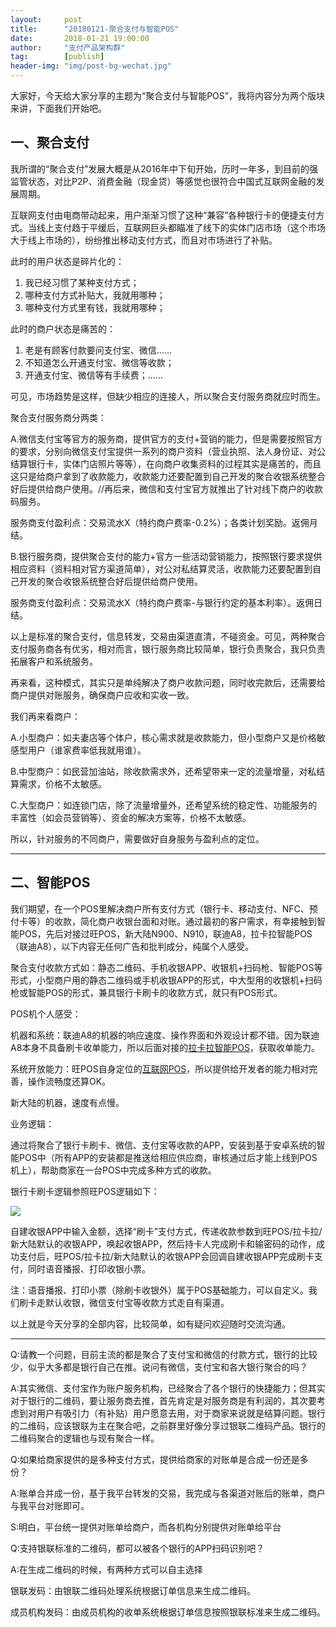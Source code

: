```yaml
---                                                                         
layout:     post                                            
title:      "20180121-聚合支付与智能POS"                                                                           
date:       2018-01-21 19:00:00                                                                           
author:     "支付产品架构群"                                      
tag:		[publish]                                
header-img: "img/post-bg-wechat.jpg"                                     
---   
```


大家好，今天给大家分享的主题为“聚合支付与智能POS”，我将内容分为两个版块来讲，下面我们开始吧。

## 一、聚合支付

我所谓的“聚合支付”发展大概是从2016年中下旬开始，历时一年多，到目前的强监管状态，对比P2P、消费金融（现金贷）等感觉也很符合中国式互联网金融的发展周期。

互联网支付由电商带动起来，用户渐渐习惯了这种“兼容”各种银行卡的便捷支付方式。当线上支付趋于平缓后，互联网巨头都瞄准了线下的实体门店市场（这个市场大于线上市场的），纷纷推出移动支付方式，而且对市场进行了补贴。

此时的用户状态是碎片化的：

1. 我已经习惯了某种支付方式；  
2. 哪种支付方式补贴大，我就用哪种；  
3. 哪种支付方式里有钱，我就用哪种；   

此时的商户状态是痛苦的：

1. 老是有顾客付款要问支付宝、微信……  
2. 不知道怎么开通支付宝、微信等收款；  
3. 开通支付宝、微信等有手续费；……

可见，市场趋势是这样，但缺少相应的连接人，所以聚合支付服务商就应时而生。

聚合支付服务商分两类：

A.微信支付宝等官方的服务商，提供官方的支付+营销的能力，但是需要按照官方的要求，分别向微信支付宝提供一系列的商户资料（营业执照、法人身份证、对公结算银行卡，实体门店照片等等），在向商户收集资料的过程其实是痛苦的，而且这只是给商户拿到了收款能力，收款能力还要配置到自己开发的聚合收银系统整合好后提供给商户使用。//再后来，微信和支付宝官方就推出了针对线下商户的收款码服务。

服务商支付盈利点：交易流水X（特约商户费率-0.2%）；各类计划奖励。返佣月结。

B.银行服务商，提供聚合支付的能力+官方一些活动营销能力，按照银行要求提供相应资料（资料相对官方渠道简单），对公对私结算灵活，收款能力还要配置到自己开发的聚合收银系统整合好后提供给商户使用。

服务商支付盈利点：交易流水X（特约商户费率-与银行约定的基本利率）。返佣日结。

以上是标准的聚合支付，信息转发，交易由渠道直清，不碰资金。可见，两种聚合支付服务商各有优劣，相对而言，银行服务商比较简单，银行负责聚合，我只负责拓展客户和系统服务。

再来看，这种模式，其实只是单纯解决了商户收款问题，同时收完款后，还需要给商户提供对账服务，确保商户应收和实收一致。

我们再来看商户：

A.小型商户：如夫妻店等个体户，核心需求就是收款能力，但小型商户又是价格敏感型用户（谁家费率低我就用谁）。

B.中型商户：如民营加油站，除收款需求外，还希望带来一定的流量增量，对私结算需求，价格不太敏感。

C.大型商户：如连锁门店，除了流量增量外，还希望系统的稳定性、功能服务的丰富性（如会员营销等）、资金的解决方案等，价格不太敏感。

所以，针对服务的不同商户，需要做好自身服务与盈利点的定位。

---

## 二、智能POS  

我们期望，在一个POS里解决商户所有支付方式（银行卡、移动支付、NFC、预付卡等）的收款，简化商户收银台面和对账。通过最初的客户需求，有幸接触到智能POS，先后对接过旺POS，新大陆N900、N910，联迪A8，拉卡拉智能POS（联迪A8），以下内容无任何广告和批判成分，纯属个人感受。

聚合支付收款方式如：静态二维码、手机收银APP、收银机+扫码枪、智能POS等形式，小型商户用的静态二维码或手机收银APP的形式，中大型用的收银机+扫码枪或智能POS的形式，兼具银行卡刷卡的收款方式，就只有POS形式。

POS机个人感受：

机器和系统：联迪A8的机器的响应速度、操作界面和外观设计都不错。因为联迪A8本身不具备刷卡收单能力，所以后面对接的[拉卡拉智能POS](http://open.lakala.com/resourceCenter.htm)，获取收单能力。

系统开放能力：旺POS自身定位的[互联网POS](http://cms.wangpos.com/app/doc)，所以提供给开发者的能力相对完善，操作流畅度还算OK。

新大陆的机器，速度有点慢。

业务逻辑：

通过将聚合了银行卡刷卡、微信、支付宝等收款的APP，安装到基于安卓系统的智能POS中（所有APP的安装都是推送给相应供应商，审核通过后才能上线到POS机上），帮助商家在一台POS中完成多种方式的收款。

银行卡刷卡逻辑参照旺POS逻辑如下：

![](http://static.cocolian.org/img/201801/20180121_193323.png)

自建收银APP中输入金额，选择“刷卡”支付方式，传递收款参数到旺POS/拉卡拉/新大陆默认的收银APP，唤起收银APP，然后持卡人完成刷卡和输密码的动作，成功支付后，旺POS/拉卡拉/新大陆默认的收银APP会回调自建收银APP完成刷卡支付，同时语音播报、打印收银小票。

注：语音播报、打印小票（除刷卡收银外）属于POS基础能力，可以自定义。我们刷卡走默认收银，微信支付宝等收款方式走自有渠道。

以上就是今天分享的全部内容，比较简单，如有疑问欢迎随时交流沟通。

--- 

Q:请教一个问题，目前主流的都是聚合了支付宝和微信的付款方式，银行的比较少，似乎大多都是银行自己在推。说问有微信，支付宝和各大银行聚合的吗？

A:其实微信、支付宝作为账户服务机构，已经聚合了各个银行的快捷能力；但其实对于银行的二维码，要让服务商去推，首先肯定是对服务商是有利润的，其次要考虑到对用户有吸引力（有补贴）用户愿意去用，对于商家来说就是结算问题。银行的二维码，应该银联为主在聚合吧，之前群里好像分享过银联二维码产品。银行的二维码聚合的逻辑也与现有聚合一样。

Q:如果给商家提供的是多种支付方式，提供给商家的对账单是合成一份还是多份？

A:账单合并成一份，基于我平台转发的交易，我完成与各渠道对账后的账单，商户与我平台对账即可。

S:明白，平台统一提供对账单给商户，而各机构分别提供对账单给平台

Q:支持银联标准的二维码，都可以被各个银行的APP扫码识别吧？

A:在生成二维码的时候，有两种方式可以自主选择

银联发码：由银联二维码处理系统根据订单信息来生成二维码。

成员机构发码：由成员机构的收单系统根据订单信息按照银联标准来生成二维码。
